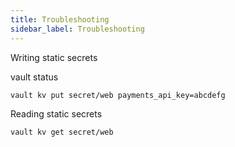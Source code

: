 ```yaml
---
title: Troubleshooting
sidebar_label: Troubleshooting
---
```


Writing static secrets

<VSCodeTerminal target="Terminal 1">
  <Command>vault status</Command>
</VSCodeTerminal>

```
vault kv put secret/web payments_api_key=abcdefg
```

<p></p>

Reading static secrets

```
vault kv get secret/web
```

<p></p>